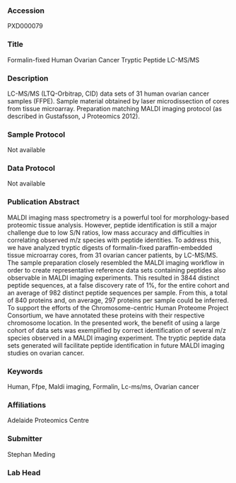 ### Accession
PXD000079

### Title
Formalin-fixed Human Ovarian Cancer Tryptic Peptide LC-MS/MS

### Description
LC-MS/MS (LTQ-Orbitrap, CID) data sets of 31 human ovarian cancer samples (FFPE). Sample material obtained by laser microdissection of cores from tissue microarray. Preparation matching MALDI imaging protocol (as described in Gustafsson, J Proteomics 2012).

### Sample Protocol
Not available

### Data Protocol
Not available

### Publication Abstract
MALDI imaging mass spectrometry is a powerful tool for morphology-based proteomic tissue analysis. However, peptide identification is still a major challenge due to low S/N ratios, low mass accuracy and difficulties in correlating observed m/z species with peptide identities. To address this, we have analyzed tryptic digests of formalin-fixed paraffin-embedded tissue microarray cores, from 31 ovarian cancer patients, by LC-MS/MS. The sample preparation closely resembled the MALDI imaging workflow in order to create representative reference data sets containing peptides also observable in MALDI imaging experiments. This resulted in 3844 distinct peptide sequences, at a false discovery rate of 1%, for the entire cohort and an average of 982 distinct peptide sequences per sample. From this, a total of 840 proteins and, on average, 297 proteins per sample could be inferred. To support the efforts of the Chromosome-centric Human Proteome Project Consortium, we have annotated these proteins with their respective chromosome location. In the presented work, the benefit of using a large cohort of data sets was exemplified by correct identification of several m/z species observed in a MALDI imaging experiment. The tryptic peptide data sets generated will facilitate peptide identification in future MALDI imaging studies on ovarian cancer.

### Keywords
Human, Ffpe, Maldi imaging, Formalin, Lc-ms/ms, Ovarian cancer

### Affiliations
Adelaide Proteomics Centre 

### Submitter
Stephan Meding

### Lab Head


